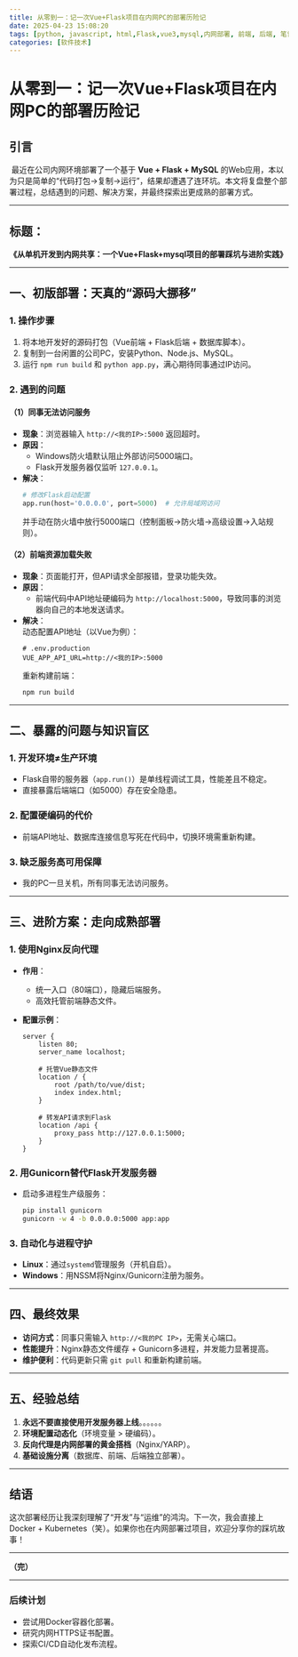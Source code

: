 ```yaml
---
title: 从零到一：记一次Vue+Flask项目在内网PC的部署历险记
date: 2025-04-23 15:08:20
tags: [python, javascript, html,Flask,vue3,mysql,内网部署, 前端, 后端, 笔记,web开发]
categories: [软件技术]
---
```


# **从零到一：记一次Vue+Flask项目在内网PC的部署历险记**

## **引言**  
​	最近在公司内网环境部署了一个基于 **Vue + Flask + MySQL** 的Web应用，本以为只是简单的“代码打包→复制→运行”，结果却遭遇了连环坑。本文将复盘整个部署过程，总结遇到的问题、解决方案，并最终探索出更成熟的部署方式。  

---

## **标题：**  
**《从单机开发到内网共享：一个Vue+Flask+mysql项目的部署踩坑与进阶实践》**  

---

## **一、初版部署：天真的“源码大挪移”**  
### **1. 操作步骤**  
1. 将本地开发好的源码打包（Vue前端 + Flask后端 + 数据库脚本）。  
2. 复制到一台闲置的公司PC，安装Python、Node.js、MySQL。  
3. 运行 `npm run build` 和 `python app.py`，满心期待同事通过IP访问。  

### **2. 遇到的问题**  
#### **（1）同事无法访问服务**  
- **现象**：浏览器输入 `http://<我的IP>:5000` 返回超时。  
- **原因**：  
  - Windows防火墙默认阻止外部访问5000端口。  
  - Flask开发服务器仅监听 `127.0.0.1`。  
- **解决**：  
  ```python
  # 修改Flask启动配置
  app.run(host='0.0.0.0', port=5000)  # 允许局域网访问
  ```
  并手动在防火墙中放行5000端口（控制面板→防火墙→高级设置→入站规则）。  

#### **（2）前端资源加载失败**  
- **现象**：页面能打开，但API请求全部报错，登录功能失效。  
- **原因**：  
  - 前端代码中API地址硬编码为 `http://localhost:5000`，导致同事的浏览器向自己的本地发送请求。  
- **解决**：  
  动态配置API地址（以Vue为例）：  
  ```env
  # .env.production
  VUE_APP_API_URL=http://<我的IP>:5000
  ```
  重新构建前端：  
  ```bash
  npm run build
  ```

---

## **二、暴露的问题与知识盲区**  
### **1. 开发环境≠生产环境**  
- Flask自带的服务器（`app.run()`）是单线程调试工具，性能差且不稳定。  
- 直接暴露后端端口（如5000）存在安全隐患。  

### **2. 配置硬编码的代价**  
- 前端API地址、数据库连接信息写死在代码中，切换环境需重新构建。  

### **3. 缺乏服务高可用保障**  
- 我的PC一旦关机，所有同事无法访问服务。  

---

## **三、进阶方案：走向成熟部署**  
### **1. 使用Nginx反向代理**  
- **作用**：  
  
  - 统一入口（80端口），隐藏后端服务。  
  - 高效托管前端静态文件。  
- **配置示例**：  
  ```nginx
  server {
      listen 80;
      server_name localhost;
  
      # 托管Vue静态文件
      location / {
          root /path/to/vue/dist;
          index index.html;
      }
  
      # 转发API请求到Flask
      location /api {
          proxy_pass http://127.0.0.1:5000;
      }
  }
  ```

### **2. 用Gunicorn替代Flask开发服务器**  
- 启动多进程生产级服务：  
  ```bash
  pip install gunicorn
  gunicorn -w 4 -b 0.0.0.0:5000 app:app 
  ```

### **3. 自动化与进程守护**  
- **Linux**：通过`systemd`管理服务（开机自启）。  
- **Windows**：用NSSM将Nginx/Gunicorn注册为服务。  

---

## **四、最终效果**  
- **访问方式**：同事只需输入 `http://<我的PC IP>`，无需关心端口。  
- **性能提升**：Nginx静态文件缓存 + Gunicorn多进程，并发能力显著提高。  
- **维护便利**：代码更新只需 `git pull` 和重新构建前端。  

---

## **五、经验总结**  
1. **永远不要直接使用开发服务器上线**。。。。。。  
2. **环境配置动态化**（环境变量 > 硬编码）。  
3. **反向代理是内网部署的黄金搭档**（Nginx/YARP）。  
4. **基础设施分离**（数据库、前端、后端独立部署）。  

---

## **结语**  
​	这次部署经历让我深刻理解了“开发”与“运维”的鸿沟。下一次，我会直接上Docker + Kubernetes（笑）。如果你也在内网部署过项目，欢迎分享你的踩坑故事！  

---
**（完）**  

---

### **后续计划**  
- 尝试用Docker容器化部署。  
- 研究内网HTTPS证书配置。  
- 探索CI/CD自动化发布流程。
